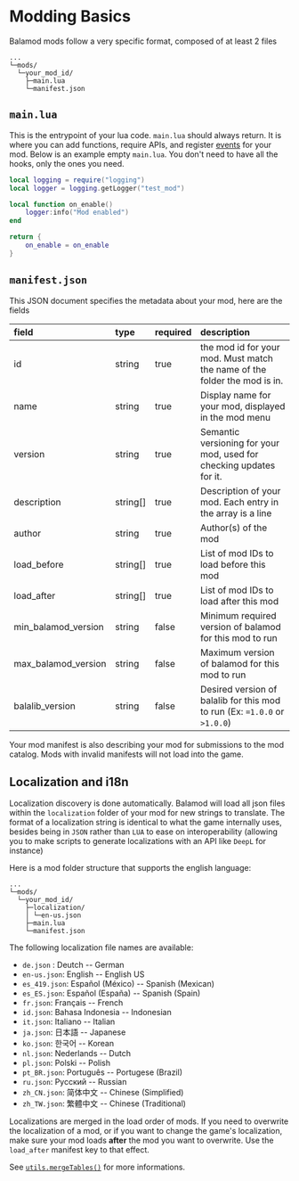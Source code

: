 # Modding Basics

Balamod mods follow a very specific format,
composed of at least 2 files

```
...
└─mods/
  └─your_mod_id/
    ├─main.lua
    └─manifest.json
```

## `main.lua`

This is the entrypoint of your lua code. `main.lua` should always return. It is where you can add functions, require
APIs, and register [events](./events.md) for your mod. Below is an example empty `main.lua`. You don't need to have all
the hooks, only the ones you need.

```lua
local logging = require("logging")
local logger = logging.getLogger("test_mod")

local function on_enable()
    logger:info("Mod enabled")
end

return {
    on_enable = on_enable
}
```

## `manifest.json`

This JSON document specifies the metadata about your mod, here are the fields

| field               | type     | required | description                                                               |
|:--------------------|:---------|:---------|:--------------------------------------------------------------------------|
| id                  | string   | true     | the mod id for your mod. Must match the name of the folder the mod is in. |
| name                | string   | true     | Display name for your mod, displayed in the mod menu                      |
| version             | string   | true     | Semantic versioning for your mod, used for checking updates for it.       |
| description         | string[] | true     | Description of your mod. Each entry in the array is a line                |
| author              | string   | true     | Author(s) of the mod                                                      |
| load_before         | string[] | true     | List of mod IDs to load before this mod                                   |
| load_after          | string[] | true     | List of mod IDs to load after this mod                                    |
| min_balamod_version | string   | false    | Minimum required version of balamod for this mod to run                   |
| max_balamod_version | string   | false    | Maximum version of balamod for this mod to run                            |
| balalib_version     | string   | false    | Desired version of balalib for this mod to run (Ex: `=1.0.0` or `>1.0.0`) |

Your mod manifest is also describing your mod for submissions to the mod catalog. Mods with invalid manifests will not
load into the game.

## Localization and i18n

Localization discovery is done automatically. Balamod will load all json files within the `localization`
folder of your mod for new strings to translate. The format of a localization string is identical to what
the game internally uses, besides being in `JSON` rather than `LUA` to ease on interoperability (allowing
you to make scripts to generate localizations with an API like `DeepL` for instance)

Here is a mod folder structure that supports the english language:

```
...
└─mods/
  └─your_mod_id/
    ├─localization/
    │ └─en-us.json
    ├─main.lua
    └─manifest.json
```

The following localization file names are available:

- `de.json` : Deutch -- German
- `en-us.json`: English -- English US
- `es_419.json`: Español (México) -- Spanish (Mexican)
- `es_ES.json`: Español (España) -- Spanish (Spain)
- `fr.json`: Français -- French
- `id.json`: Bahasa Indonesia -- Indonesian
- `it.json`: Italiano -- Italian
- `ja.json`: 日本語 -- Japanese
- `ko.json`: 한국어 -- Korean
- `nl.json`: Nederlands -- Dutch
- `pl.json`: Polski -- Polish
- `pt_BR.json`: Português -- Portugese (Brazil)
- `ru.json`: Русский -- Russian
- `zh_CN.json`: 简体中文 -- Chinese (Simplified)
- `zh_TW.json`: 繁體中文 -- Chinese (Traditional)

Localizations are merged in the load order of mods. If you need to overwrite the localization of a mod,
or if you want to change the game's localization, make sure your mod loads **after** the mod you want
to overwrite. Use the `load_after` manifest key to that effect.

See [`utils.mergeTables()`](./apis/utils.md) for more informations.
